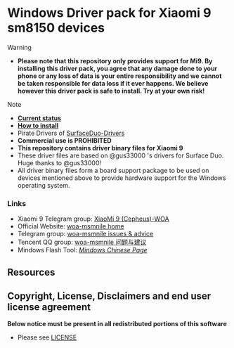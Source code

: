 
# Windows Driver pack for Xiaomi 9 sm8150 devices

> [!WARNING]
> - **Please note that this repository only provides support for Mi9. By installing this driver pack, you agree that any damage done to your phone or any loss of data is your entire responsibility and we cannot be taken responsible for data loss if it ever happens. We believe however this driver pack is safe to install. Try at your own risk!**

> [!NOTE]
> - **[Current status](https://github.com/qaz6750/Xiaomi9-NT-Drivers/blob/main/Status.md)**
> - **[How to install](https://github.com/qaz6750/Xiaomi9-NT-Drivers/blob/main/Install.md)**
> - Pirate Drivers of [SurfaceDuo-Drivers](https://github.com/WOA-Project/SurfaceDuo-Drivers) 
> - **Commercial use is PROHIBITED**
> - **This repository contains driver binary files for Xiaomi 9**
> - These driver files are based on @gus33000 's drivers for Surface Duo. Huge thanks to @gus33000!
> - All driver binary files form a board support package to be used on devices mentioned above to provide hardware support for the Windows operating system.

### Links
  * Xiaomi 9 Telegram group: [XiaoMi 9 (Cepheus)-WOA](https://t.me/WinOnMi9/)
  * Official Website: [woa-msmnile home](https://woa-msmnile.github.io/)
  * Telegram group: [woa-msmnile issues & advice](https://t.me/woa_msmnile_issues)
  * Tencent QQ group: [woa-msmnile 问题与建议](https://qm.qq.com/cgi-bin/qm/qr?k=r2Gb_eHElZq0T7Rczf4rnEMsMdX6gbvF&jump_from=webapi&authKey=L4/pvGXcxQQddJpzUoa3qEh6P4n/fbF88oPKuPh4L0EFIEj5cY1k06i2w78gA5m5)
  * Mindows Flash Tool: *[Mindows Chinese Page](http://mindows.cn/)*

## Resources

## Copyright, License, Disclaimers and end user license agreement

**Below notice must be present in all redistributed portions of this software**
* Please see [LICENSE](LICENSE.md)

